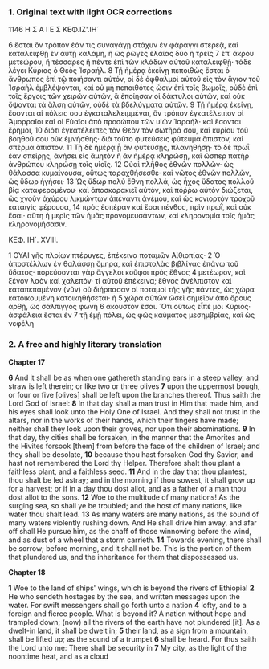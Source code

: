 ### 1. Original text with light OCR corrections

1146 Η Σ Α Ι Ε Σ ΚΕΦ.ΙΖ'.ΙΗ´

6 ἔσται ὃν τρόπον ἐάν τις συναγάγῃ στάχυν ἐν φάραγγι στερεᾷ, καὶ καταλειφθῇ ἐν αὐτῇ καλάμη, ἢ ὡς ῥῶγες ἐλαίας δύο ἢ τρεῖς
7 ἐπ᾽ ἄκρου μετεώρου, ἢ τέσσαρες ἢ πέντε ἐπὶ τῶν κλάδων αὐτοῦ καταλειφθῇ· τάδε λέγει Κύριος ὁ Θεὸς Ἰσραήλ.
8 Τῇ ἡμέρᾳ ἐκείνῃ πεποιθὼς ἔσται ὁ ἄνθρωπος ἐπὶ τῷ ποιήσαντι αὐτόν, οἱ δὲ ὀφθαλμοὶ αὐτοῦ εἰς τὸν ἅγιον τοῦ Ἰσραὴλ ἐμβλέψονται, καὶ οὐ μὴ πεποιθότες ὦσιν ἐπὶ τοῖς βωμοῖς, οὐδὲ ἐπὶ τοῖς ἔργοις τῶν χειρῶν αὐτῶν, ἃ ἐποίησαν οἱ δάκτυλοι αὐτῶν, καὶ οὐκ ὄψονται τὰ ἄλση αὐτῶν, οὐδὲ τὰ βδελύγματα αὐτῶν.
9 Τῇ ἡμέρᾳ ἐκείνῃ, ἔσονται αἱ πόλεις σου ἐγκαταλελειμμέναι, ὃν τρόπον ἐγκατέλειπον οἱ Ἀμορραῖοι καὶ οἱ Εὐαῖοι ἀπὸ προσώπου τῶν υἱῶν Ἰσραήλ· καὶ ἔσονται ἔρημοι,
10 διότι ἐγκατέλειπες τὸν Θεὸν τὸν σωτῆρά σου, καὶ κυρίου τοῦ βοηθοῦ σου οὐκ ἐμνήσθης· διὰ τοῦτο φυτεύσεις φύτευμα ἄπιστον, καὶ σπέρμα ἄπιστον.
11 Τῇ δὲ ἡμέρᾳ ᾗ ἂν φυτεύσῃς, πλανηθήσῃ· τὸ δὲ πρωῒ ἐὰν σπείρῃς, ἀνήσει εἰς ἅμητὸν ἢ ἂν ἡμέρᾳ κληρώσῃ, καὶ ὥσπερ πατὴρ ἀνθρώπου κληρώσῃ τοῖς υἱοῖς.
12 Οὐαὶ πλῆθος ἐθνῶν πολλῶν· ὡς θάλασσα κυμαίνουσα, οὕτως ταραχθήσεσθε· καὶ νῶτος ἐθνῶν πολλῶν, ὡς ὕδωρ ἡγήσει·
13 Ὡς ὕδωρ πολὺ ἔθνη πολλά, ὡς ἦχος ὕδατος πολλοῦ βίᾳ καταφερομένου· καὶ ἀποσκορακιεῖ αὐτόν, καὶ πόῤῥω αὐτὸν διώξεται, ὡς χνοῦν ἀχύρου λικμώντων ἀπέναντι ἀνέμου, καὶ ὡς κονιορτὸν τροχοῦ καταιγὶς φέρουσα,
14 πρὸς ἑσπέραν καὶ ἔσαι πένθος, πρὶν πρωῒ, καὶ οὐκ ἔσαι· αὕτη ἡ μερὶς τῶν ἡμᾶς προνομευσάντων, καὶ κληρονομία τοῖς ἡμᾶς κληρονομήσασιν.

ΚΕΦ. ΙΗ´. ΧVΙΙΙ.

1 ΟΥΑΙ γῆς πλοίων πτέρυγες, ἐπέκεινα ποταμῶν Αἰθιοπίας·
2 Ὁ ἀποστέλλων ἐν θαλάσσῃ ὄμηρα, καὶ ἐπιστολὰς βιβλίνας ἐπάνω τοῦ ὕδατος· πορεύσονται γὰρ ἄγγελοι κοῦφοι πρὸς ἔθνος
4 μετέωρον, καὶ ξένον λαὸν καὶ χαλεπόν· τί αὐτοῦ ἐπέκεινα; ἔθνος ἀνέλπιστον καὶ καταπεπαμένον (νῦν) οὐ διήρπασαν οἱ ποταμοὶ τῆς γῆς πάντες, ὡς χώρα κατοικουμένη κατοικηθήσεται· ἡ
5 χώρα αὐτῶν ὡσεὶ σημεῖον ἀπὸ ὄρους ἀρθῇ, ὡς σάλπιγγος φωνὴ
6 ἀκουστὸν ἔσαι. Ὅτι οὕτως εἶπέ μοι Κύριος· ἀσφάλεια ἔσται ἐν
7 τῇ ἐμῇ πόλει, ὡς φῶς καύματος μεσημβρίας, καὶ ὡς νεφέλη

### 2. A free and highly literary translation

**Chapter 17**

**6** And it shall be as when one gathereth standing ears in a steep valley, and straw is left therein; or like two or three olives
**7** upon the uppermost bough, or four or five [olives] shall be left upon the branches thereof. Thus saith the Lord God of Israel:
**8** In that day shall a man trust in Him that made him, and his eyes shall look unto the Holy One of Israel. And they shall not trust in the altars, nor in the works of their hands, which their fingers have made; neither shall they look upon their groves, nor upon their abominations.
**9** In that day, thy cities shall be forsaken, in the manner that the Amorites and the Hivites forsook [them] from before the face of the children of Israel; and they shall be desolate,
**10** because thou hast forsaken God thy Savior, and hast not remembered the Lord thy Helper. Therefore shalt thou plant a faithless plant, and a faithless seed.
**11** And in the day that thou plantest, thou shalt be led astray; and in the morning if thou sowest, it shall grow up for a harvest; or if in a day thou dost allot, and as a father of a man thou dost allot to the sons.
**12** Woe to the multitude of many nations! As the surging sea, so shall ye be troubled; and the host of many nations, like water thou shalt lead.
**13** As many waters are many nations, as the sound of many waters violently rushing down. And He shall drive him away, and afar off shall He pursue him, as the chaff of those winnowing before the wind, and as dust of a wheel that a storm carrieth.
**14** Towards evening, there shall be sorrow; before morning, and it shall not be. This is the portion of them that plundered us, and the inheritance for them that dispossessed us.

**Chapter 18**

**1** Woe to the land of ships' wings, which is beyond the rivers of Ethiopia!
**2** He who sendeth hostages by the sea, and written messages upon the water. For swift messengers shall go forth unto a nation
**4** lofty, and to a foreign and fierce people. What is beyond it? A nation without hope and trampled down; (now) all the rivers of the earth have not plundered [it]. As a dwelt-in land, it shall be dwelt in;
**5** their land, as a sign from a mountain, shall be lifted up; as the sound of a trumpet
**6** shall be heard. For thus saith the Lord unto me: There shall be security in
**7** My city, as the light of the noontime heat, and as a cloud